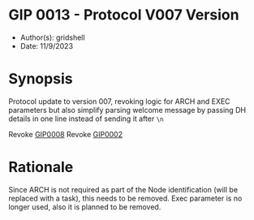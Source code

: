 # GIP 0013 - Protocol V007 Version

- Author(s): gridshell
- Date: 11/9/2023

# Synopsis
Protocol update to version 007, revoking logic for ARCH and EXEC parameters but also
simplify parsing welcome message by passing DH details in one line instead of sending it after `\n`

Revoke [GIP0008](https://github.com/invpe/GridShell/blob/main/Documentation/GIP/0008-ProtocolV005)
Revoke [GIP0002](https://github.com/invpe/GridShell/blob/main/Documentation/GIP/0002-ARCH.md)


# Rationale
Since ARCH is not required as part of the Node identification (will be replaced with a task), this needs to be removed.
Exec parameter is no longer used, also it is planned to be removed.



